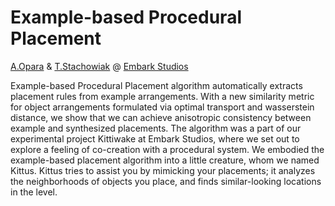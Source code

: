 # Example-based Procedural Placement
[A.Opara](https://www.anastasiaopara.com/) & [T.Stachowiak](http://h3.gd/) @ [Embark Studios](https://www.embark-studios.com/)

Example-based Procedural Placement algorithm automatically extracts placement rules from example arrangements. With a new similarity metric for object arrangements formulated via optimal transport and wasserstein distance, we show that we can achieve anisotropic consistency between example and synthesized placements. The algorithm was a part of our experimental project Kittiwake at Embark Studios, where we set out to explore a feeling of co-creation with a procedural system. We embodied the example-based placement algorithm into a little creature, whom we named Kittus. Kittus tries to assist you by mimicking your placements; it analyzes the neighborhoods of objects you place, and finds similar-looking locations in the level. 
